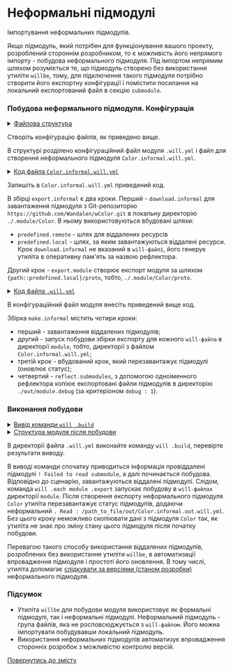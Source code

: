 # Неформальні підмодулі

Імпортування неформальних підмодулів.

Якщо підмодуль, який потрібен для функціонування вашого проекту, розроблений стороннім розробником, то є можливість його непрямого імпорту - побудова неформального підмодуля. Під імпортом непрямим шляхом розуміється те, що підмодуль створено без використання утиліти `willbe`, тому, для підключення такого підмодуля потрібно створити його експортну конфігурації і помістити посилання на локальний експортований файл в секцію `submodule`.  

### Побудова неформального підмодуля. Конфігурація  

<details>
  <summary><u>Файлова структура</u></summary>

```
informalModule
        ├── module
        │     └── Color.informal.will.yml
        └── .will.yml

```

</details>

Створіть конфігурацію файлів, як приведено вище.  

В структурі розділено конфігураційний файл модуля `.will.yml` i файл для створення неформального підмодуля `Color.informal.will.yml`.  

<details>
  <summary><u>Код файла <code>Color.informal.will.yml</code></u></summary>

```yaml
about :

  name : Color.informal
  version : 0.0.1

path :

  in : '..'
  out : 'out'
  predefined.remote : 'git+https:///github.com/Wandalen/wColor.git'
  predefined.local : './.module/Color'
  export : '{path::predefined.local}/proto'

reflector :

  download.informal :
    src : path::predefined.remote
    dst : path::predefined.local

step :

  export.module :
    export : path::export
    tar : 0

build :

  export.informal :
    criterion :
      default : 1
      export : 1
    steps :
      - step::download.informal
      - step::export.module

```

</details>

Запишіть в `Color.informal.will.yml` приведений код.

В збірці `export.informal` є два кроки. Перший - `download.informal` для завантаження підмодуля з Git-репозиторію `https://github.com/Wandalen/wColor.git` в локальну директорію `./.module/Color`. В ньому використовуються вбудовані шляхи:
- `predefined.remote` - шлях для віддалених ресурсів
- `predefined.local` - шлях, за яким завантажуються віддалені ресурси. 
Крок `download.informal` не вказаний в `will-файлі`, його генерує утиліта в оперативну пам'ять за назвою рефлектора. 

Другий крок - `export.module` створює експорт модуля за шляхом `{path::predefined.local}/proto`, тобто, `./.module/Color/proto`.   

<details>
  <summary><u>Код файла <code>.will.yml</code></u></summary>

```yaml
about :

  name : informalSubmodule
  description : "To make submodule from Git-repository"
  version : 0.0.1

submodule :

  Tools : git+https:///github.com/Wandalen/wTools.git/out/wTools#master
  Color : out/Color.informal.out

path :

  in : '.'
  out : 'out'
  proto : './proto'
  out.debug :
    path : './out/module.debug'
    criterion :
      debug : 1
  out.release :
    path : './out/module.release'
    criterion :
      debug : 0

reflector :

  reflect.submodules :
    inherit : submodule::*/exported::*=1/reflector::exportedFiles*=1
    dst :
      basePath : .
      prefixPath : path::out.*=1
    criterion :
      debug : 1

step :

  submodules.informal.export :
    currentPath : path::predefined.dir
    shell : 'will .each module .export'

build :

  make.informal :
    criterion :
      default : 1
      debug : 1
    steps :
      - submodules.download
      - submodules.informal.export
      - submodules.reload
      - reflect.submodules*=1

```

</details>

В конфігураційний файл модуля внесіть приведений вище код.

Збірка `make.informal` містить чотири кроки:
- перший - завантаження віддалених підмодулів;
- другий - запуск побудови збірки експорту для кожного `will-файла` в директорії `module`, тобто, директорії з файлом `Color.informal.will.yml`;
- третій крок - вбудований крок, який перезавантажує підмодулі (оновлює статус);
- четвертий - `reflect.submodules`, з допомогою одноіменного рефлектора копіює експортовані файли підмодулів в директорію `./out/module.debug` (за критеріоном `debug : 1`).

### Виконання побудови

<details>
  <summary><u>Вивід команди <code>will .build</code></u></summary>

```
[user@user ~]$ will .build
Command ".build"
 . Read : /path_to_file/.will.yml
 ! Failed to read submodule::Tools, try to download it with .submodules.download or even .clean it before downloading
 ! Failed to read submodule::Color, try to download it with .submodules.download or even .clean it before downloading
 . Read 1 will-files in 1.987s

  Building module::informalSubmodule / build::make.informal
     . Read : /path_to_file/.module/Tools/out/wTools.out.will.yml
     + module::Tools version master was downloaded in 15.715s
   + 1/2 submodule(s) of module::informalSubmodule were downloaded in 15.722s
 > will .each module .export
Command ".each module .export"

Module at /path_to_file/module/Color.informal.will.yml
 . Read : /path_to_file/module/Color.informal.will.yml
 . Read 1 will-files in 0.566s

    Exporting module::Color.informal / build::export
     + download.informal reflected 71 files :/// : path_to_file/.module/Color <- git+https://github.com/Wandalen/wColor.git in 3.652s
     + Write out will-file /path_to_file/out/Color.informal.out.will.yml
     + Exported export with 8 files in 1.524s
    Exported module::Color.informal / build::export in 5.243s

   . Reloading submodules..
   . Read : /path_to_file/out/Color.informal.out.will.yml
   + reflect.submodules.debug reflected 64 files /path_to_file/ : out/module.debug <- .module in 2.211s
  Built module::informalSubmodule / build::make.informal in 28.494s

```

</details>
<details>
  <summary><u>Структура модуля після побудови</u></summary>

```
informalModule
        ├── .module
        │     ├── Tools
        │     └── Color
        ├── module
        │     └── Color.informal.will.yml
        ├── out
        │    ├── module.debug
        │    │           └── dwtools
        │    └── Color.informal.out.will.yml
        └── .will.yml

```

</details>

В директорії файла `.will.yml` виконайте команду `will .build`, перевірте результати виводу.

В виводі команди спочатку приводиться інформація провіддалені підмодулі `! Failed to read submodule`, а далі починається побудова.   
Відповідно до сценарію, завантажуються віддалені підмодулі. Слідом, команда `will .each module .export` запускає побудову в `will-файлах` директорії `module`. Після створення експорту неформального підмодуля `Color` утиліта перезавантажує статус підмодулів, додаючи неформальний `. Read : /path_to_file/out/Color.informal.out.will.yml`. Без цього кроку неможливо скопіювати дані з підмодуля `Color` так, як утиліта не знає про зміну стану цього підмодуля після початку побудови.   

Перевагою такого способу використання віддалених підмодулів, розроблених без використання утиліти `willbe`, в автоматизації впровадження підмодуля і простоті його оновлення. В тому числі, утиліта допомагає [слідкувати за версіями (станом розробки)](CommandsSubmodules.md) неформального підмодуля.

### Підсумок

- Утиліта `willbe` для побудови модуля використовує як формальні підмодулі, так і неформальні підмодулі. Неформальний підмодуль - група файлів, яка не росповсюджується з `will-файлом`. Його можна імпортувати побудувавши локальний підмодуль.  
- Використання неформальних підмодулів автоматизує впровадження сторонніх розробок з можливістю контролю версій.

[Повернутись до змісту](../README.md#tutorials)
